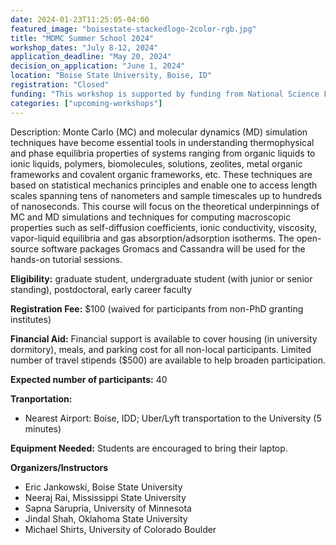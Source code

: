 ```yaml
---
date: 2024-01-23T11:25:05-04:00
featured_image: "boisestate-stackedlogo-2color-rgb.jpg"
title: "MDMC Summer School 2024"
workshop_dates: "July 8-12, 2024"
application_deadline: "May 20, 2024"
decision_on_application: "June 1, 2024"
location: "Boise State University, Boise, ID"
registration: "Closed"
funding: "This workshop is supported by funding from National Science Foundation"
categories: ["upcoming-workshops"]
---
```

Description: Monte Carlo (MC) and molecular dynamics (MD) simulation techniques have become essential tools in understanding thermophysical and phase equilibria properties of systems ranging from organic liquids to ionic liquids, polymers, biomolecules, solutions, zeolites, metal organic frameworks and covalent organic frameworks, etc. These techniques are based on statistical mechanics principles and enable one to access length scales spanning tens of nanometers and sample timescales up to hundreds of nanoseconds. This course will focus on the theoretical underpinnings of MC and MD simulations and techniques for computing macroscopic properties such as self-diffusion coefficients, ionic conductivity, viscosity, vapor-liquid equilibria and gas absorption/adsorption isotherms. The open-source software packages Gromacs and Cassandra will be used for the hands-on tutorial sessions.

**Eligibility:** graduate student, undergraduate student (with junior or senior standing), postdoctoral, early career faculty

**Registration Fee:** $100 (waived for participants from non-PhD granting institutes)

**Financial Aid:** Financial support is available to cover housing (in university dormitory), meals, and parking cost for all non-local participants. Limited number of travel stipends ($500) are available to help broaden participation.

**Expected number of participants:** 40

**Tranportation:**
 * Nearest Airport: Boise, IDD; Uber/Lyft transportation to the University (5 minutes)

**Equipment Needed:** Students are encouraged to bring their laptop.

**Organizers/Instructors**
 - Eric Jankowski, Boise State University
 - Neeraj Rai, Mississippi State University
 - Sapna Sarupria, University of Minnesota
 - Jindal Shah, Oklahoma State University
 - Michael Shirts, University of Colorado Boulder
